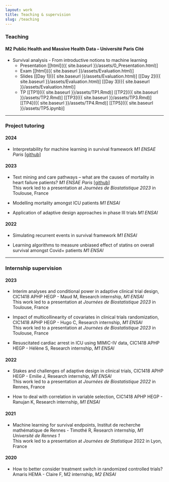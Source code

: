 ```yaml
---
layout: work
title: Teaching & supervision
slug: /teaching
---
```


### **Teaching**
#### M2 Public Health and Massive Health Data – Université Paris Cité
* Survival analysis - From introductive notions to machine learning
    - Presentation [[html]({{ site.baseurl }}/assets/0_Presentation.html)]
    - Exam [[html]({{ site.baseurl }}/assets/Evaluation.html)]
    - Slides [[Day 1]({{ site.baseurl }}/assets/Evaluation.html)] [[Day 2]({{ site.baseurl }}/assets/Evaluation.html)] [[Day 3]({{ site.baseurl }}/assets/Evaluation.html)]
    - TP [[TP1]({{ site.baseurl }}/assets/TP1.Rmd)] [[TP2]({{ site.baseurl }}/assets/TP2.Rmd)] [[TP3]({{ site.baseurl }}/assets/TP3.Rmd)] [[TP4]({{ site.baseurl }}/assets/TP4.Rmd)] [[TP5]({{ site.baseurl }}/assets/TP5.ipynb)]

_________________

### **Project tutoring**

#### 2024
* Interpretability for machine learning in survival framework *M1 ENSAE Paris* [[github](https://github.com/malquier/Interpretability_of_Survival_Analysis)]

#### 2023
* Text mining and care pathways – what are the causes of mortality in heart failure patients? *M1 ENSAE Paris* [[github](https://github.com/Kirscher/TextMining_Parcours_de_soin)] <br> This work led to a presentation at *Journées de Biostatistique 2023* in Toulouse, France 

* Modelling mortality amongst ICU patients *M1 ENSAI*

* Application of adaptive design approaches in phase III trials *M1 ENSAI*

#### 2022
* Simulating recurrent events in survival framework *M1 ENSAI*

* Learning algorithms to measure unbiased effect of statins on overall survival amongst Covid+ patients *M1 ENSAI*

_________________

### **Internship supervision**

#### 2023
* Interim analyses and conditional power in adaptive clinical trial design, CIC1418 APHP HEGP - Maud M, Research internship, *M1 ENSAI* <br> This work led to a presentation at *Journées de Biostatistique 2023* in Toulouse, France

* Impact of multicollinearity of covariates in clinical trials randomization, CIC1418 APHP HEGP - Hugo C, Research internship, *M1 ENSAI* <br> This work led to a presentation at *Journées de Biostatistique 2023* in Toulouse, France

* Resuscitated cardiac arrest in ICU using MIMIC-IV data, CIC1418 APHP HEGP - Hélène S, Research internship, *M1 ENSAI* 

#### 2022
* Stakes and challenges of adaptive design in clinical trials, CIC1418 APHP HEGP - Emilie J, Research internship, *M1 ENSAI* <br> This work led to a presentation at *Journées de Biostatistique 2022* in Rennes, France

* How to deal with correlation in variable selection, CIC1418 APHP HEGP - Ranujan K, Research internship, *M1 ENSAI*

#### 2021
* Machine learning for survival endpoints, Institut de recherche mathématique de Rennes - Timothé R, Research internship, *M1 Université de Rennes 1* <br> This work led to a presentation at *Journées de Statistique* 2022 in Lyon, France

#### 2020
* How to better consider treatment switch in randomized controlled trials? Amaris HEMA - Claire F, M2 internship, *M2 ENSAI*
